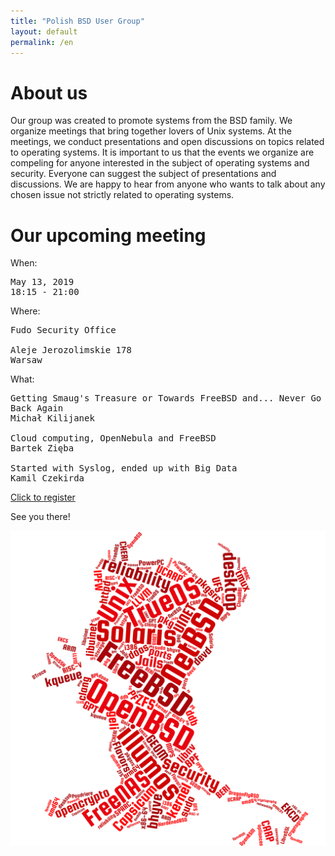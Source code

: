 ```yaml
---
title: "Polish BSD User Group"
layout: default
permalink: /en
---
```

<h1>About us</h1>
<p>Our group was created to promote systems from the BSD family. We organize meetings that bring together lovers of Unix systems. At the meetings, we conduct presentations and open discussions on topics related to operating systems. It is important to us that the events we organize are compeling for anyone interested in the subject of operating systems and security. Everyone can suggest the subject of presentations and discussions. We are happy to hear from anyone who wants to talk about any chosen issue not strictly related to operating systems.</p>

<h1>Our upcoming meeting</h1>

When:
<pre>
May 13, 2019
18:15 - 21:00
</pre>
Where:
<pre>
Fudo Security Office

Aleje Jerozolimskie 178
Warsaw
</pre>
What:
<pre style="white-space: pre-wrap;">
Getting Smaug's Treasure or Towards FreeBSD and... Never Go Back Again
Michał Kilijanek

Cloud computing, OpenNebula and FreeBSD
Bartek Zięba

Started with Syslog, ended up with Big Data
Kamil Czekirda
</pre>

<a href="/registration">Click to register</a>

See you there!

![Topics](bsd-words-cloud.png)
